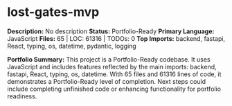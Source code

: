 # lost-gates-mvp

**Description:** No description
**Status:** Portfolio-Ready
**Primary Language:** JavaScript
**Files:** 65 | LOC: 61316 | TODOs: 0
**Top Imports:** backend, fastapi, React, typing, os, datetime, pydantic, logging

**Portfolio Summary:**
This project is a Portfolio-Ready codebase. It uses JavaScript and includes features reflected by the main imports: backend, fastapi, React, typing, os, datetime.
With 65 files and 61316 lines of code, it demonstrates a Portfolio-Ready level of completion.
Next steps could include completing unfinished code or enhancing functionality for portfolio readiness.